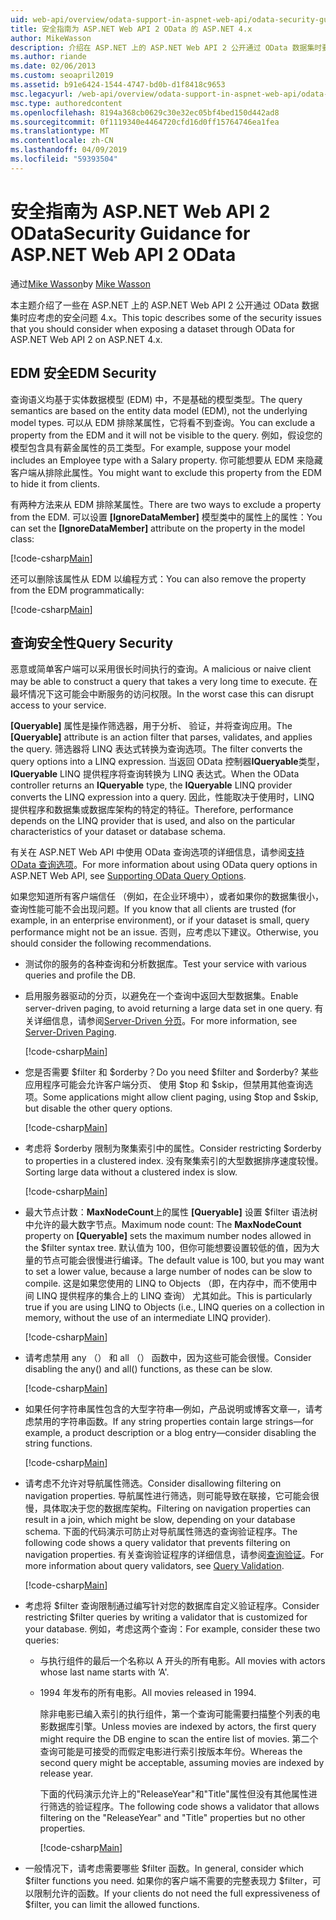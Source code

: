 ```yaml
---
uid: web-api/overview/odata-support-in-aspnet-web-api/odata-security-guidance
title: 安全指南为 ASP.NET Web API 2 OData 的 ASP.NET 4.x
author: MikeWasson
description: 介绍在 ASP.NET 上的 ASP.NET Web API 2 公开通过 OData 数据集时要考虑的安全问题 4.x。
ms.author: riande
ms.date: 02/06/2013
ms.custom: seoapril2019
ms.assetid: b91e6424-1544-4747-bd0b-d1f8418c9653
msc.legacyurl: /web-api/overview/odata-support-in-aspnet-web-api/odata-security-guidance
msc.type: authoredcontent
ms.openlocfilehash: 8194a368cb0629c30e32ec05bf4bed150d442ad8
ms.sourcegitcommit: 0f1119340e4464720cfd16d0ff15764746ea1fea
ms.translationtype: MT
ms.contentlocale: zh-CN
ms.lasthandoff: 04/09/2019
ms.locfileid: "59393504"
---
```

# <a name="security-guidance-for-aspnet-web-api-2-odata"></a><span data-ttu-id="e47b2-103">安全指南为 ASP.NET Web API 2 OData</span><span class="sxs-lookup"><span data-stu-id="e47b2-103">Security Guidance for ASP.NET Web API 2 OData</span></span>

<span data-ttu-id="e47b2-104">通过[Mike Wasson](https://github.com/MikeWasson)</span><span class="sxs-lookup"><span data-stu-id="e47b2-104">by [Mike Wasson](https://github.com/MikeWasson)</span></span>

<span data-ttu-id="e47b2-105">本主题介绍了一些在 ASP.NET 上的 ASP.NET Web API 2 公开通过 OData 数据集时应考虑的安全问题 4.x。</span><span class="sxs-lookup"><span data-stu-id="e47b2-105">This topic describes some of the security issues that you should consider when exposing a dataset through OData for ASP.NET Web API 2 on ASP.NET 4.x.</span></span>

## <a name="edm-security"></a><span data-ttu-id="e47b2-106">EDM 安全</span><span class="sxs-lookup"><span data-stu-id="e47b2-106">EDM Security</span></span>

<span data-ttu-id="e47b2-107">查询语义均基于实体数据模型 (EDM) 中，不是基础的模型类型。</span><span class="sxs-lookup"><span data-stu-id="e47b2-107">The query semantics are based on the entity data model (EDM), not the underlying model types.</span></span> <span data-ttu-id="e47b2-108">可以从 EDM 排除某属性，它将看不到查询。</span><span class="sxs-lookup"><span data-stu-id="e47b2-108">You can exclude a property from the EDM and it will not be visible to the query.</span></span> <span data-ttu-id="e47b2-109">例如，假设您的模型包含具有薪金属性的员工类型。</span><span class="sxs-lookup"><span data-stu-id="e47b2-109">For example, suppose your model includes an Employee type with a Salary property.</span></span> <span data-ttu-id="e47b2-110">你可能想要从 EDM 来隐藏客户端从排除此属性。</span><span class="sxs-lookup"><span data-stu-id="e47b2-110">You might want to exclude this property from the EDM to hide it from clients.</span></span>

<span data-ttu-id="e47b2-111">有两种方法来从 EDM 排除某属性。</span><span class="sxs-lookup"><span data-stu-id="e47b2-111">There are two ways to exclude a property from the EDM.</span></span> <span data-ttu-id="e47b2-112">可以设置 **[IgnoreDataMember]** 模型类中的属性上的属性：</span><span class="sxs-lookup"><span data-stu-id="e47b2-112">You can set the **[IgnoreDataMember]** attribute on the property in the model class:</span></span>

[!code-csharp[Main](odata-security-guidance/samples/sample1.cs)]

<span data-ttu-id="e47b2-113">还可以删除该属性从 EDM 以编程方式：</span><span class="sxs-lookup"><span data-stu-id="e47b2-113">You can also remove the property from the EDM programmatically:</span></span>

[!code-csharp[Main](odata-security-guidance/samples/sample2.cs)]

## <a name="query-security"></a><span data-ttu-id="e47b2-114">查询安全性</span><span class="sxs-lookup"><span data-stu-id="e47b2-114">Query Security</span></span>

<span data-ttu-id="e47b2-115">恶意或简单客户端可以采用很长时间执行的查询。</span><span class="sxs-lookup"><span data-stu-id="e47b2-115">A malicious or naive client may be able to construct a query that takes a very long time to execute.</span></span> <span data-ttu-id="e47b2-116">在最坏情况下这可能会中断服务的访问权限。</span><span class="sxs-lookup"><span data-stu-id="e47b2-116">In the worst case this can disrupt access to your service.</span></span>

<span data-ttu-id="e47b2-117">**[Queryable]** 属性是操作筛选器，用于分析、 验证，并将查询应用。</span><span class="sxs-lookup"><span data-stu-id="e47b2-117">The **[Queryable]** attribute is an action filter that parses, validates, and applies the query.</span></span> <span data-ttu-id="e47b2-118">筛选器将 LINQ 表达式转换为查询选项。</span><span class="sxs-lookup"><span data-stu-id="e47b2-118">The filter converts the query options into a LINQ expression.</span></span> <span data-ttu-id="e47b2-119">当返回 OData 控制器**IQueryable**类型， **IQueryable** LINQ 提供程序将查询转换为 LINQ 表达式。</span><span class="sxs-lookup"><span data-stu-id="e47b2-119">When the OData controller returns an **IQueryable** type, the **IQueryable** LINQ provider converts the LINQ expression into a query.</span></span> <span data-ttu-id="e47b2-120">因此，性能取决于使用时，LINQ 提供程序和数据集或数据库架构的特定的特征。</span><span class="sxs-lookup"><span data-stu-id="e47b2-120">Therefore, performance depends on the LINQ provider that is used, and also on the particular characteristics of your dataset or database schema.</span></span>

<span data-ttu-id="e47b2-121">有关在 ASP.NET Web API 中使用 OData 查询选项的详细信息，请参阅[支持 OData 查询选项](supporting-odata-query-options.md)。</span><span class="sxs-lookup"><span data-stu-id="e47b2-121">For more information about using OData query options in ASP.NET Web API, see [Supporting OData Query Options](supporting-odata-query-options.md).</span></span>

<span data-ttu-id="e47b2-122">如果您知道所有客户端信任 （例如，在企业环境中），或者如果你的数据集很小，查询性能可能不会出现问题。</span><span class="sxs-lookup"><span data-stu-id="e47b2-122">If you know that all clients are trusted (for example, in an enterprise environment), or if your dataset is small, query performance might not be an issue.</span></span> <span data-ttu-id="e47b2-123">否则，应考虑以下建议。</span><span class="sxs-lookup"><span data-stu-id="e47b2-123">Otherwise, you should consider the following recommendations.</span></span>

- <span data-ttu-id="e47b2-124">测试你的服务的各种查询和分析数据库。</span><span class="sxs-lookup"><span data-stu-id="e47b2-124">Test your service with various queries and profile the DB.</span></span>
- <span data-ttu-id="e47b2-125">启用服务器驱动的分页，以避免在一个查询中返回大型数据集。</span><span class="sxs-lookup"><span data-stu-id="e47b2-125">Enable server-driven paging, to avoid returning a large data set in one query.</span></span> <span data-ttu-id="e47b2-126">有关详细信息，请参阅[Server-Driven 分页](supporting-odata-query-options.md#server-paging)。</span><span class="sxs-lookup"><span data-stu-id="e47b2-126">For more information, see [Server-Driven Paging](supporting-odata-query-options.md#server-paging).</span></span> 

    [!code-csharp[Main](odata-security-guidance/samples/sample3.cs)]
- <span data-ttu-id="e47b2-127">您是否需要 $filter 和 $orderby？</span><span class="sxs-lookup"><span data-stu-id="e47b2-127">Do you need $filter and $orderby?</span></span> <span data-ttu-id="e47b2-128">某些应用程序可能会允许客户端分页、 使用 $top 和 $skip，但禁用其他查询选项。</span><span class="sxs-lookup"><span data-stu-id="e47b2-128">Some applications might allow client paging, using $top and $skip, but disable the other query options.</span></span> 

    [!code-csharp[Main](odata-security-guidance/samples/sample4.cs)]
- <span data-ttu-id="e47b2-129">考虑将 $orderby 限制为聚集索引中的属性。</span><span class="sxs-lookup"><span data-stu-id="e47b2-129">Consider restricting $orderby to properties in a clustered index.</span></span> <span data-ttu-id="e47b2-130">没有聚集索引的大型数据排序速度较慢。</span><span class="sxs-lookup"><span data-stu-id="e47b2-130">Sorting large data without a clustered index is slow.</span></span> 

    [!code-csharp[Main](odata-security-guidance/samples/sample5.cs)]
- <span data-ttu-id="e47b2-131">最大节点计数：**MaxNodeCount**上的属性 **[Queryable]** 设置 $filter 语法树中允许的最大数字节点。</span><span class="sxs-lookup"><span data-stu-id="e47b2-131">Maximum node count: The **MaxNodeCount** property on **[Queryable]** sets the maximum number nodes allowed in the $filter syntax tree.</span></span> <span data-ttu-id="e47b2-132">默认值为 100，但你可能想要设置较低的值，因为大量的节点可能会很慢进行编译。</span><span class="sxs-lookup"><span data-stu-id="e47b2-132">The default value is 100, but you may want to set a lower value, because a large number of nodes can be slow to compile.</span></span> <span data-ttu-id="e47b2-133">这是如果您使用的 LINQ to Objects （即，在内存中，而不使用中间 LINQ 提供程序的集合上的 LINQ 查询） 尤其如此。</span><span class="sxs-lookup"><span data-stu-id="e47b2-133">This is particularly true if you are using LINQ to Objects (i.e., LINQ queries on a collection in memory, without the use of an intermediate LINQ provider).</span></span> 

    [!code-csharp[Main](odata-security-guidance/samples/sample6.cs)]
- <span data-ttu-id="e47b2-134">请考虑禁用 any （） 和 all （） 函数中，因为这些可能会很慢。</span><span class="sxs-lookup"><span data-stu-id="e47b2-134">Consider disabling the any() and all() functions, as these can be slow.</span></span> 

    [!code-csharp[Main](odata-security-guidance/samples/sample7.cs)]
- <span data-ttu-id="e47b2-135">如果任何字符串属性包含的大型字符串&#8212;例如，产品说明或博客文章&#8212;，请考虑禁用的字符串函数。</span><span class="sxs-lookup"><span data-stu-id="e47b2-135">If any string properties contain large strings&#8212;for example, a product description or a blog entry&#8212;consider disabling the string functions.</span></span> 

    [!code-csharp[Main](odata-security-guidance/samples/sample8.cs)]
- <span data-ttu-id="e47b2-136">请考虑不允许对导航属性筛选。</span><span class="sxs-lookup"><span data-stu-id="e47b2-136">Consider disallowing filtering on navigation properties.</span></span> <span data-ttu-id="e47b2-137">导航属性进行筛选，则可能导致在联接，它可能会很慢，具体取决于您的数据库架构。</span><span class="sxs-lookup"><span data-stu-id="e47b2-137">Filtering on navigation properties can result in a join, which might be slow, depending on your database schema.</span></span> <span data-ttu-id="e47b2-138">下面的代码演示可防止对导航属性筛选的查询验证程序。</span><span class="sxs-lookup"><span data-stu-id="e47b2-138">The following code shows a query validator that prevents filtering on navigation properties.</span></span> <span data-ttu-id="e47b2-139">有关查询验证程序的详细信息，请参阅[查询验证](supporting-odata-query-options.md#query-validation)。</span><span class="sxs-lookup"><span data-stu-id="e47b2-139">For more information about query validators, see [Query Validation](supporting-odata-query-options.md#query-validation).</span></span> 

    [!code-csharp[Main](odata-security-guidance/samples/sample9.cs)]
- <span data-ttu-id="e47b2-140">考虑将 $filter 查询限制通过编写针对您的数据库自定义验证程序。</span><span class="sxs-lookup"><span data-stu-id="e47b2-140">Consider restricting $filter queries by writing a validator that is customized for your database.</span></span> <span data-ttu-id="e47b2-141">例如，考虑这两个查询：</span><span class="sxs-lookup"><span data-stu-id="e47b2-141">For example, consider these two queries:</span></span> 

  - <span data-ttu-id="e47b2-142">与执行组件的最后一个名称以 A 开头的所有电影。</span><span class="sxs-lookup"><span data-stu-id="e47b2-142">All movies with actors whose last name starts with ‘A'.</span></span>
  - <span data-ttu-id="e47b2-143">1994 年发布的所有电影。</span><span class="sxs-lookup"><span data-stu-id="e47b2-143">All movies released in 1994.</span></span>

    <span data-ttu-id="e47b2-144">除非电影已编入索引的执行组件，第一个查询可能需要扫描整个列表的电影数据库引擎。</span><span class="sxs-lookup"><span data-stu-id="e47b2-144">Unless movies are indexed by actors, the first query might require the DB engine to scan the entire list of movies.</span></span> <span data-ttu-id="e47b2-145">第二个查询可能是可接受的而假定电影进行索引按版本年份。</span><span class="sxs-lookup"><span data-stu-id="e47b2-145">Whereas the second query might be acceptable, assuming movies are indexed by release year.</span></span>

    <span data-ttu-id="e47b2-146">下面的代码演示允许上的"ReleaseYear"和"Title"属性但没有其他属性进行筛选的验证程序。</span><span class="sxs-lookup"><span data-stu-id="e47b2-146">The following code shows a validator that allows filtering on the "ReleaseYear" and "Title" properties but no other properties.</span></span>

    [!code-csharp[Main](odata-security-guidance/samples/sample10.cs)]
- <span data-ttu-id="e47b2-147">一般情况下，请考虑需要哪些 $filter 函数。</span><span class="sxs-lookup"><span data-stu-id="e47b2-147">In general, consider which $filter functions you need.</span></span> <span data-ttu-id="e47b2-148">如果你的客户端不需要的完整表现力 $filter，可以限制允许的函数。</span><span class="sxs-lookup"><span data-stu-id="e47b2-148">If your clients do not need the full expressiveness of $filter, you can limit the allowed functions.</span></span>
